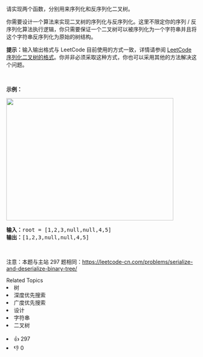 <p>请实现两个函数，分别用来序列化和反序列化二叉树。</p>

<p>你需要设计一个算法来实现二叉树的序列化与反序列化。这里不限定你的序列 / 反序列化算法执行逻辑，你只需要保证一个二叉树可以被序列化为一个字符串并且将这个字符串反序列化为原始的树结构。</p>

<p><strong>提示：</strong>输入输出格式与 LeetCode 目前使用的方式一致，详情请参阅&nbsp;<a href="https://support.leetcode-cn.com/hc/kb/article/1194353/">LeetCode 序列化二叉树的格式</a>。你并非必须采取这种方式，你也可以采用其他的方法解决这个问题。</p>

<p>&nbsp;</p>

<p><strong>示例：</strong></p>
<img alt="" src="https://assets.leetcode.com/uploads/2020/09/15/serdeser.jpg" style="width: 442px; height: 324px;" />
<pre>
<strong>输入：</strong>root = [1,2,3,null,null,4,5]
<strong>输出：</strong>[1,2,3,null,null,4,5]
</pre>

<p>&nbsp;</p>

<p>注意：本题与主站 297 题相同：<a href="https://leetcode-cn.com/problems/serialize-and-deserialize-binary-tree/">https://leetcode-cn.com/problems/serialize-and-deserialize-binary-tree/</a></p>
<div><div>Related Topics</div><div><li>树</li><li>深度优先搜索</li><li>广度优先搜索</li><li>设计</li><li>字符串</li><li>二叉树</li></div></div><br><div><li>👍 297</li><li>👎 0</li></div>
